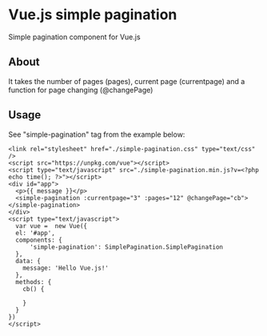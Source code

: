 # Vue.js simple pagination
Simple pagination component for Vue.js

## About
It takes the number of pages (pages), current page (currentpage) and a function for page changing (@changePage)

## Usage
See "simple-pagination" tag from the example below:

```
<link rel="stylesheet" href="./simple-pagination.css" type="text/css" />
<script src="https://unpkg.com/vue"></script>
<script type="text/javascript" src="./simple-pagination.min.js?v=<?php echo time(); ?>"></script>
<div id="app">
  <p>{{ message }}</p>
  <simple-pagination :currentpage="3" :pages="12" @changePage="cb"></simple-pagination>
</div>
<script type="text/javascript">
  var vue =  new Vue({
  el: '#app',
  components: {
      'simple-pagination': SimplePagination.SimplePagination
  },
  data: {
    message: 'Hello Vue.js!'
  },
  methods: {
    cb() {
        
    }
  }
})
</script>
```
